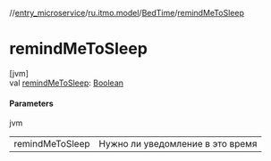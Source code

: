 //[entry_microservice](../../../index.md)/[ru.itmo.model](../index.md)/[BedTime](index.md)/[remindMeToSleep](remind-me-to-sleep.md)

# remindMeToSleep

[jvm]\
val [remindMeToSleep](remind-me-to-sleep.md): [Boolean](https://kotlinlang.org/api/core/kotlin-stdlib/kotlin/-boolean/index.html)

#### Parameters

jvm

| | |
|---|---|
| remindMeToSleep | Нужно ли уведомление в это время |